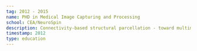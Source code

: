 ```yaml
---
tag: 2012 - 2015
name: PHD in Medical Image Capturing and Processing
school: CEA/NeuroSpin
description: Connectivity-based structural parcellation - toward multimodal analysis.
timestamp: 2012
type: education
---
```

